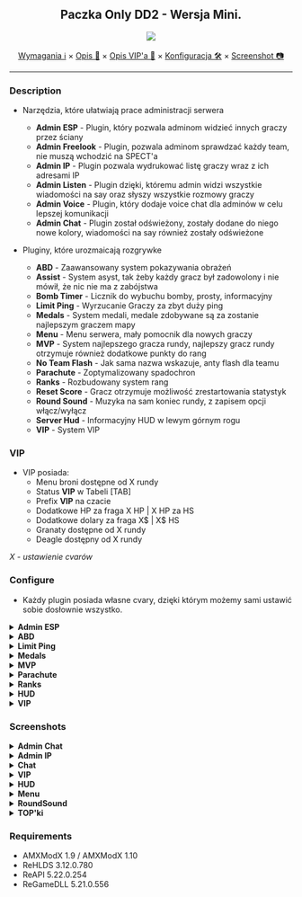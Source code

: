 <div align="center">

## Paczka Only DD2 - Wersja Mini.

<img src="https://i.imgur.com/LPsTt48.png"></img>

</div>

<p align="center">
  <a href="#requirements">Wymagania ℹ</a> ×
  <a href="#description">Opis 📄</a> ×
  <a href="#vip">Opis VIP'a 📝</a> ×
  <a href="#configure">Konfiguracja 🛠</a> ×
  <a href="#screenshots">Screenshot 📷</a>
</p>

---


### Description 
- Narzędzia, które ułatwiają prace administracji serwera
  - **Admin ESP** - Plugin, który pozwala adminom widzieć innych graczy przez ściany
  - **Admin Freelook** - Plugin, pozwala adminom sprawdzać każdy team, nie muszą wchodzić na SPECT'a
  - **Admin IP** - Plugin pozwala wydrukować listę graczy wraz z ich adresami IP
  - **Admin Listen** - Plugin dzięki, któremu admin widzi wszystkie wiadomości na say oraz słyszy wszystkie rozmowy graczy
  - **Admin Voice** - Plugin, który dodaje voice chat dla adminów w celu lepszej komunikacji
  - **Admin Chat** - Plugin został odświeżony, zostały dodane do niego nowe kolory, wiadomości na say również zostały odświeżone

- Pluginy, które urozmaicają rozgrywke
  - **ABD** - Zaawansowany system pokazywania obrażeń
  - **Assist** - System asyst, tak żeby każdy gracz był zadowolony i nie mówił, że nic nie ma z zabójstwa
  - **Bomb Timer** - Licznik do wybuchu bomby, prosty, informacyjny
  - **Limit Ping** - Wyrzucanie Graczy za zbyt duży ping
  - **Medals** - System medali, medale zdobywane są za zostanie najlepszym graczem mapy
  - **Menu** - Menu serwera, mały pomocnik dla nowych graczy
  - **MVP** - System najlepszego gracza rundy, najlepszy gracz rundy otrzymuje również dodatkowe punkty do rang
  - **No Team Flash** - Jak sama nazwa wskazuje, anty flash dla teamu
  - **Parachute** - Zoptymalizowany spadochron
  - **Ranks** - Rozbudowany system rang
  - **Reset Score** - Gracz otrzymuje możliwość zrestartowania statystyk
  - **Round Sound** - Muzyka na sam koniec rundy, z zapisem opcji włącz/wyłącz
  - **Server Hud** - Informacyjny HUD w lewym górnym rogu
  - **VIP** - System VIP


### VIP
- VIP posiada:
  - Menu broni dostępne od X rundy
  - Status **VIP** w Tabeli [TAB]
  - Prefix **VIP** na czacie
  - Dodatkowe HP za fraga X HP | X HP za HS
  - Dodatkowe dolary za fraga X$ | X$ HS
  - Granaty dostępne od X rundy
  - Deagle dostępny od X rundy 
  
*X - ustawienie cvarów*


### Configure
- Każdy plugin posiada własne cvary, dzięki którym możemy sami ustawić sobie dosłownie wszystko.

<details>
  <summary><b>Admin ESP</b></summary>

```cfg
  - amxx4u_esp "1"
    - Czy Admin ESP ma być włączony?
  - amxx4u_esp_timer "0.3"
    - Czas odświeżania "pasków", które widzi admin
  - amxx4u_esp_allow_all "0"
    - Admin ESP ma być dla każdego?
  - amxx4u_esp_disable_keys "0"
    - Jeżeli nie chcesz ustawiać ESP za pomocą klawiszy reload/backward/forward, ustaw cvar na 1
```
</details>

<details>
  <summary><b>ABD</b></summary>

```cfg
  - dmg_self_self "1"
    - Pokazywać obrażenia od upadku?
  - dmg_self_spec "1"
    - Czy spect ma widzieć obrażenia od spadku obserwowanego gracza?
  - dmg_td_self "1"
    - Pokazywać otrzymane obrażenia?
  - dmg_td_spec "0"
    - Czy spect ma widzieć otrzymane obrażenia obserwowanego gracza?
  - dmg_ta_self "1"
    - Pokazywać zadawane obrażenia?
  - dmg_ta_spec "1"
    - Czy spect ma widzieć zadawane obrażenia obserwowanego gracza?
  - dmg_taken_self "2"
    - Pokazywać obrażenia otrzymane przez ściany?
      - 0 - nie pokazuj | 1 - zawsze pokazuj | 2 - nie pokazuj obrażeń przez ściany
  - dmg_taken_spec "1"
    - Czy spect ma widzieć otrzymane obrażenia przez ściany obserwowanego gracza?
  - dmg_made_self "1"
    - Pokazywać obrażenia zadawane przez ściany?
  - dmg_made_spec "1"
    - Czy spect ma widzieć zadawane obrażenia przez ściany obserwowanego gracza?
  - dmg_hs_taken_self "1"
    - Pokazywać obrażenia otrzymane w głowe?
  - dmg_hs_taken_spec "1"
    - Czy spect ma widzieć otrzymane obrażenia w głowe obserwowanego gracza?
  - dmg_hs_made_self "1"
    - Pokazywać obrażenia zadawane w głowe?
  - dmg_hs_made_spec "1"
    - Czy spect ma widzieć zadawane obrażenia w głowe obserwowanego gracza?
```
</details>

<details>
  <summary><b>Limit Ping</b></summary>

```cfg
  - amxx4u_check_ping "5.0"
    - Co ile ma być sprawdzany ping gracza?
  - amxx4u_check_admin "1"
    - Czy ping admina ma być sprawdzany?
  - amxx4u_ban_kick "0"
    - Co ma być robione z graczem jeżeli przekroczy limit?
      - 0 - Kick | 1 - Ban | 2 - nic nie rób
  - amxx4u_ban_time "5"
    - Czas bana za przekroczony limit pingu
  - amxx4u_limit_check "5"
    - Ile razy gracz ma zostać sprawdzony przed interwencją?
  - amxx4u_limit_ping "105"
    - Jaki maksymalny ping może mieć gracz?
```
</details>

<details>
  <summary><b>Medals</b></summary>

```cfg
  - amxx4u_medals_host "localhost"
  - amxx4u_medals_user "root"
  - amxx4u_medals_pass "pass"
  - amxx4u_medals_data "database"
  - amxx4u_medals_players "4"
    - Od ilu graczy mają być rozdawane medale?
  - amxx4u_medals_map "10.0"
    - Ile czasu przed zmianą mapy mają być rozdawane medale?
```
</details>


<details>
  <summary><b>MVP</b></summary>

```cfg
  - mvp_kill_points "1"
    - Ile punktów za zabójstwo gracza
  - mvp_killhs_points "2"
    - Ile punktów za zabójstwo gracza w glowe
  - mvp_planted_points "2"
    - Ile punktów za podłożenie bomby
  - mvp_explode_points "3"
    - Ile punktów za wybuch bomby dla plantującego
  - mvp_defused_points "2"
    - Ile punktów za rozbrojenie bomby
  - mvp_ctwin_points "1"
    - Ile punktów za wygranie rundy przez CT
  - mvp_ttwin_points "1"
    - Ile punktów za wygranie rundy przez TT
  - mvp_reward_points "1"
    - Ile punktów doliczyć do rangi za zostanie MVP
```
</details>

<details>
  <summary><b>Parachute</b></summary>

```cfg
  - amxx4u_parachute_speed "-150.0"
    - Jaka ma być prędkość spadania?
```
</details>

<details>
  <summary><b>Ranks</b></summary>

```cfg
  - amxx4u_rank_host "localhost"
  - amxx4u_rank_user "root"
  - amxx4u_rank_pass "pass"
  - amxx4u_rank_data "database"
  - amxx4u_rank_players "4"
    - Od ilu graczy ma dodawać punkty do rangi?
  - amxx4u_rank_pkt_kill "1"
    - Ile punktów ma otrzymywać gracz za zabójstwo?
  - amxx4u_rank_pkt_hs "1"
    - Ile punktów ma otrzymywać gracz za zabójstwo w głowe?
  - amxx4u_rank_pkt_plant "1"
    - Ile punktów ma otrzymać gracz za zaplantowanie C4?
  - amxx4u_rank_pkt_defuse "1"
    - Ile punktów ma otrzymać gracz, który rozbroił C4?
  - amxx4u_rank_pkt_round "1"
    - Ile punktów ma otrzymać drużyna, która wygrała runde?
```
</details>

<details>
  <summary><b>HUD</b></summary>

```cfg
  - amxx4u_hud_enabled "1"
    - HUD ma być włączony?
  - amxx4u_hud_chat "1"
    - Wyświetlać informacje co X graczowi, że jego HUD jest wyłączony?
  - amxx4u_hud_time "360.0"
    - Co ile (sekund) wyświetlać graczowi informacje?
  - amxx4u_hud_board "AMXX4u.pl"
    - Nazwa forum wyświetlana w HUD
  - amxx4u_hud_account "1"
    - Wyświetlać status konta gracza?
  - amxx4u_hud_kd "1"
    - Wyświetlać K/D gracza?
  - amxx4u_hud_rank "1"
    - Wyświetlać range gracza?
```
</details>

<details>
  <summary><b>VIP</b></summary>

```cfg
  - vip_player_flag "t"
    - Jaką flagę musi posiadać gracz, aby otrzymać VIP'a?
  - vip_gunmenu_round "3"
    - Od której rundy ma byc wyświetlane menu broni?
  - vip_kill_money "100"
    - Ile dolarów VIP otrzymuje za zabicie gracza?
  - vip_hs_money "200"
    - Ile dolarów VIP otrzymuje za zabicie gracza w głowe?
  - vip_kill_hp "5"
    - Ile HP VIP otrzymuje za zabicie gracza?
  - vip_hs_hp "10"
    - Ile HP VIP otrzymuje za zabicie gracza w głowe?
  - vip_grenade_round "3"
    - Od której rundy VIP ma dostawać granaty?
  - vip_deagle_round "3"
    - Od której rundy VIP ma dostawać deagle?
  - vip_free_enable "1"
    - Darmowy VIP ma być włączony?
  - vip_draw_round "2"
    - W której rundzie ma być losowany VIP?
  - vip_hour_start "21"
    - Od której godziny VIP jest darmowy?
  - vip_hour_end "09"
    - Do której godziny VIP jest darmowy?
  - vip_draw_players "3"
    - Od ilu graczy ma być losowanie VIP'a?
```
</details>

### Screenshots

<details>
  <summary><b>Admin Chat</b></summary>
  
- Nowe kolory

  <img align="left" width="311" height="111" src="https://github.com/AMXX4u/DD2-1/blob/main/assets/admin_lime_say.png"></img>
  <img align="center" width="311" height="111" src="https://github.com/AMXX4u/DD2-1/blob/main/assets/admin_pink_say.png"></img>
  <img align="right" width="311" height="111" src="https://github.com/AMXX4u/DD2-1/blob/main/assets/admin_violet_say.png"></img>

- Odświeżone informacje na czacie

  <img align="left" width="401" height="46" src="https://github.com/AMXX4u/DD2-1/blob/main/assets/admin_chat_mplayer.png"></img>
  <img align="center" width="401" height="46" src="https://github.com/AMXX4u/DD2-1/blob/main/assets/admin_chat_madmin.png"></img>

</details>

<details>
  <summary><b>Admin IP</b></summary>
  
- Menu

  <img width="579" height="327" src="https://github.com/AMXX4u/DD2-1/blob/main/assets/admin_ip_menu.png"></img>

- Konsola

  <img width="990" height="262" src="https://github.com/AMXX4u/DD2-1/blob/main/assets/admin_ip_console.png"></img>

</details>

<details>
  <summary><b>Chat</b></summary>
  
- Wygląd wiadomości na czacie 

  <img width="427" height="42" src="https://github.com/AMXX4u/DD2-1/blob/main/assets/chat_message.png"></img>
</details>


<details>
  <summary><b>VIP</b></summary>
  
- Menu zawierające opis VIP'a

  <img width="566" height="463" src="https://github.com/AMXX4u/DD2-1/blob/main/assets/VIP.png"></img>
</details>


<details>
  <summary><b>HUD</b></summary>
  
- Główny HUD

  <img width="437" height="225" src="https://github.com/AMXX4u/DD2-1/blob/main/assets/hud.png"></img>

- Włącz/Wyłącz HUD Informacja na czacie

  <img width="247" height="39" src="https://github.com/AMXX4u/DD2-1/blob/main/assets/hud_info.png"></img>
  
- Informacja o wyłaczonym HUD'zie

  <img width="437" height="21" src="https://github.com/AMXX4u/DD2-1/blob/main/assets/hud_off_info.png"></img>
</details>


<details>
  <summary><b>Menu</b></summary>
  
- Wygląd menu

  <img width="465" height="314" src="https://github.com/AMXX4u/DD2-1/blob/main/assets/menu.png"></img>
</details>

<details>
  <summary><b>RoundSound</b></summary>
  
- Główne menu roundsound

  <img width="508" height="363" src="https://github.com/AMXX4u/DD2-1/blob/main/assets/res1.png"></img>
  
- Lista utworów

  <img width="504" height="388" src="https://github.com/AMXX4u/DD2-1/blob/main/assets/res2.png"></img>
</details>

<details>
  <summary><b>TOP'ki</b></summary>
  
- TOP Medale

  <img width="951" height="473" src="https://github.com/AMXX4u/DD2-1/blob/main/assets/top_medale.png"></img>
  
- TOP Rangi

  <img width="951" height="473" src="https://github.com/AMXX4u/DD2-1/blob/main/assets/top_rangi.png"></img>
</details>

### Requirements 
- AMXModX 1.9 / AMXModX 1.10
- ReHLDS 3.12.0.780
- ReAPI 5.22.0.254
- ReGameDLL 5.21.0.556
